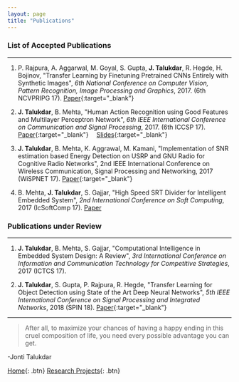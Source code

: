 ```yaml
---
layout: page
title: "Publications"
---
```

### List of Accepted Publications
***
1. P. Rajpura, A. Aggarwal, M. Goyal, S. Gupta, **J. Talukdar**, R. Hegde, H. Bojinov, "Transfer Learning by Finetuning Pretrained CNNs Entirely with Synthetic Images", *6th National Conference on Computer Vision, Pattern Recognition, Image Processing and Graphics*, 2017. (6th NCVPRIPG 17). [Paper](https://drive.google.com/file/d/0ByGq26nUw_7FUVNnQTdGNjlOZzBRR1lHQTBNekxVeTNEZ1pF/){:target="_blank"}&emsp;

2. **J. Talukdar**, B. Mehta, "Human Action Recognition using Good Features and Multilayer Perceptron Network", *6th IEEE International Conference on Communication and Signal Processing*, 2017. (6th ICCSP 17). [Paper](https://arxiv.org/ftp/arxiv/papers/1708/1708.06794.pdf){:target="_blank"}&emsp; [Slides](assets/iccsp_ppt.pdf){:target="_blank"}&emsp;

3. **J. Talukdar**, B. Mehta, K. Aggrawal, M. Kamani, "Implementation of SNR estimation based Energy Detection on USRP and GNU Radio for Cognitive Radio Networks", 2nd IEEE International Conference on Wireless Communication, Signal Processing and Networking, 2017 (WiSPNET 17). [Paper](https://arxiv.org/ftp/arxiv/papers/1708/1708.06802.pdf){:target="_blank"}&emsp;

4. B. Mehta, **J. Talukdar**, S. Gajjar, "High Speed SRT Divider for Intelligent Embedded System", *2nd International Conference on Soft Computing*, 2017 (IcSoftComp 17). [Paper](assets/softcomp.pdf)

### Publications under Review
***
1. **J. Talukdar**, B. Mehta, S. Gajjar, "Computational Intelligence in Embedded System Design: A Review", *3rd International Conference on Information and Communication Technology for Competitive Strategies*, 2017 (ICTCS 17).

2. **J. Talukdar**, S. Gupta, P. Rajpura, R. Hegde, "Transfer Learning for Object Detection using State of the Art Deep Neural Networks", *5th IEEE International Conference on Signal Processing and Integrated Networks*, 2018 (SPIN 18). [Paper](https://drive.google.com/file/d/1OAXnc1xybuX_QhdADk7FsJfTKOT9puSW/view?usp=sharing){:target="_blank"}&emsp;

***

>After all, to maximize your chances of having a happy ending in this cruel composition of life, you need every possible advantage you can get. 

-Jonti Talukdar 

[Home](https://jontitalukdar.github.io/){: .btn} 
[Research Projects](https://jontitalukdar.github.io/research){: .btn} 

